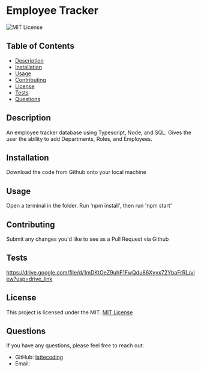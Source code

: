 # Employee Tracker

![MIT License](https://img.shields.io/badge/License-MIT-yellow.svg)

## Table of Contents
- [Description](#description)
- [Installation](#installation)
- [Usage](#usage)
- [Contributing](#contributing)
- [License](#license)
- [Tests](#tests)
- [Questions](#questions)

## Description
An employee tracker database using Typescript, Node, and SQL. Gives the user the ability to add Departments, Roles, and Employees.

## Installation
Download the code from Github onto your local machine

## Usage
Open a terminal in the folder. Run 'npm install', then run 'npm start'

## Contributing
Submit any changes you'd like to see as a Pull Request via Github

## Tests
https://drive.google.com/file/d/1mDKtOeZ9uhF1FwQdu86Xyvx72YbaFrRL/view?usp=drive_link

## License

This project is licensed under the MIT.
[MIT License](https://opensource.org/licenses/MIT)

## Questions
If you have any questions, please feel free to reach out:

- GitHub: [lattecoding](https://github.com/lattecoding)
- Email:
